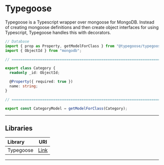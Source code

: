 # Typegoose

Typegoose is a Typescript wrapper over mongoose for MongoDB. Instead of creating mongoose definitions and then create object interfaces for using Typescript, Typegoose handles this with decorators.

```typescript
// Database
import { prop as Property, getModelForClass } from "@typegoose/typegoose";
import { ObjectId } from "mongodb";

// ========================================================================================================

export class Category {
  readonly _id: ObjectId;

  @Property({ required: true })
  name: string;
}

// ========================================================================================================

export const CategoryModel = getModelForClass(Category);
```

<hr/>

## Libraries

| Library   |                      URI                       |
| :-------- | :--------------------------------------------: |
| Typegoose | [Link](https://typegoose.github.io/typegoose/) |

<hr/>
